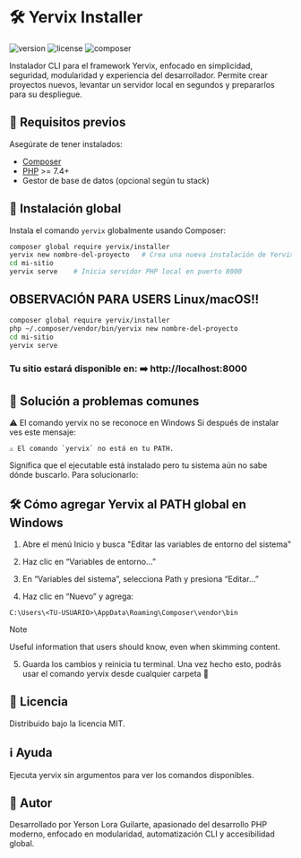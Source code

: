 # 🛠️ Yervix Installer

![version](https://img.shields.io/badge/version-1.0.0-blue.svg)
![license](https://img.shields.io/badge/license-MIT-green.svg)
![composer](https://img.shields.io/badge/composer-ready-orange.svg)

Instalador CLI para el framework Yervix, enfocado en simplicidad, seguridad, modularidad y experiencia del desarrollador. Permite crear proyectos nuevos, levantar un servidor local en segundos y prepararlos para su despliegue.

## 🧰 Requisitos previos

Asegúrate de tener instalados:

- [Composer](https://getcomposer.org/)
- [PHP](https://www.php.net/) >= 7.4+
- Gestor de base de datos (opcional según tu stack)

## 🚀 Instalación global

Instala el comando `yervix` globalmente usando Composer:

```bash
composer global require yervix/installer
yervix new nombre-del-proyecto   # Crea una nueva instalación de Yervix
cd mi-sitio
yervix serve    # Inicia servidor PHP local en puerto 8000
```
## OBSERVACIÓN PARA USERS Linux/macOS!!
```bash
composer global require yervix/installer
php ~/.composer/vendor/bin/yervix new nombre-del-proyecto
cd mi-sitio
yervix serve
```

### Tu sitio estará disponible en: ➡️ http://localhost:8000

## 🧩 Solución a problemas comunes
⚠️ El comando yervix no se reconoce en Windows
Si después de instalar ves este mensaje:
```
⚠️ El comando `yervix` no está en tu PATH.
```
Significa que el ejecutable está instalado pero tu sistema aún no sabe dónde buscarlo. Para solucionarlo:
## 🛠 Cómo agregar Yervix al PATH global en Windows
1. Abre el menú Inicio y busca "Editar las variables de entorno del sistema"

2. Haz clic en “Variables de entorno…”

3. En “Variables del sistema”, selecciona Path y presiona “Editar…”

4. Haz clic en “Nuevo” y agrega:
```
C:\Users\<TU-USUARIO>\AppData\Roaming\Composer\vendor\bin
```
> [!NOTE]
> Useful information that users should know, even when skimming content.

5. Guarda los cambios y reinicia tu terminal.
Una vez hecho esto, podrás usar el comando yervix desde cualquier carpeta 🎉
## 📄 Licencia
Distribuido bajo la licencia MIT.

## ℹ️ Ayuda
Ejecuta yervix sin argumentos para ver los comandos disponibles.

## 👤 Autor
Desarrollado por Yerson Lora Guilarte, apasionado del desarrollo PHP moderno, enfocado en modularidad, automatización CLI y accesibilidad global.  